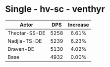 # Single - hv-sc - venthyr
| Actor | DPS | Increase |
|---|:---:|:---:|
|Theotar-SS-DE|5258|6.61%|
|Nadjia-TS-DE|5239|6.23%|
|Draven-DE|5130|4.02%|
|Base|4932|0.00%|
